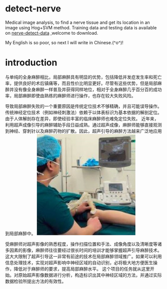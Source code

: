# detect-nerve
Medical image analysis, to find a nerve tissue and get its location in an image using Hog+SVM method.
Training data and testing data is available on [nerve-detect-data](http://pan.baidu.com/s/1ge5HFv9) ,welcome to download.

My English is so poor, so next I will write in Chinese.(^o^)!
# introduction
与单纯的全身麻醉相比，局部麻醉具有明显的优势，包括降低并发症发生率和死亡率，提供良好的术后镇痛等，而且性价比明显更好。尽管有这些优势，但是局部麻醉并没有像全身麻醉一样普及并获得同样地位，相对于全身麻醉几乎百分百的成功率，局部麻醉即使由熟练的麻醉师进行操作，也存在较大失败风险。

导致局部麻醉失败的一个重要原因是传统定位技术不够精确，并且可能误导操作。传统神经定位技术（例如神经刺激法）依赖于以体表标识为基本依据的解剖定位。由于人体解剖存在差异，即使经验丰富的临床麻醉师也难免定位失败。
近年来，利用超声成像引导的麻醉辅助手段日益成熟。通过超声成像，麻醉师能够直接观测到神经、穿刺针以及麻醉药物的扩散。因此，超声引导的麻醉方法越来广泛地应用到局部麻醉中。
![Fig](https://github.com/FieldRen/detect-nerve/blob/master/image/detectNerve.JPG)

受麻醉师对超声影像的熟悉程度，操作扫描位置和手法、成像角度以及清晰度等诸多因素的影像，麻醉师往往要经过很长时间的培训才能够掌握超声引导麻醉技术。这大大限制了超声引导这一非常有前途的技术在局部麻醉领域推广。如果可以利用信息处理技术，实现对超声影响中神经区域的自动识别，必将极大地方便医生操作，降低对于麻醉师的要求，提高局部麻醉水平。
这个项目的任务就从这里开始。对原始超声影像数据进行分析，构造标识出其中神经区域的方法，并通过实际数据检验所提出方法的有效性。
